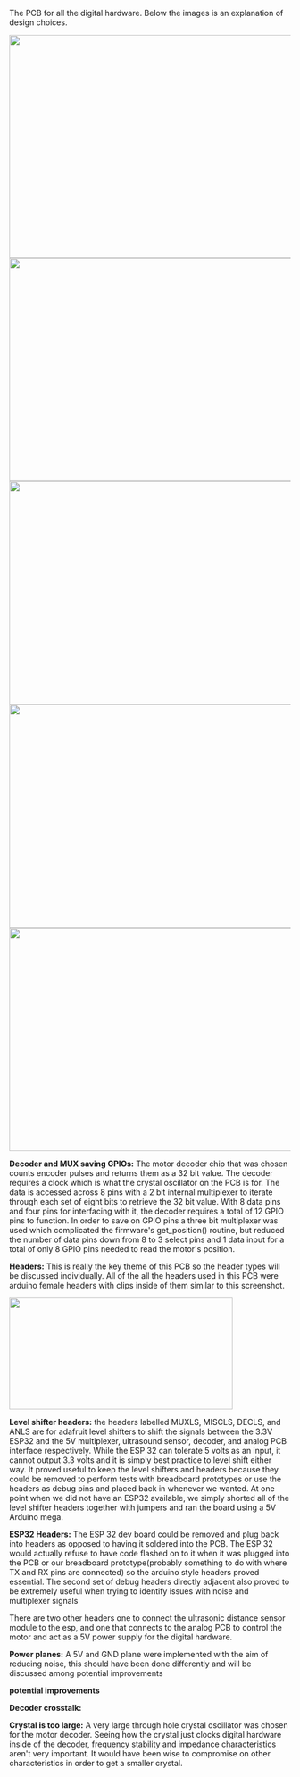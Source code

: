 The PCB for all the digital hardware. Below the images is an explanation of design choices.

<img src="https://github.com/PetervandenDoel/Robot-Claw/assets/73015873/27716c2b-3801-4ce6-bc72-dd474d37a0b1" width="700" height="400" />



<img src="https://github.com/PetervandenDoel/Robot-Claw/assets/73015873/295caf69-c65b-4892-b7d5-8aabb33e5432" width="700" height="400" />


<img src="https://github.com/PetervandenDoel/Robot-Claw/assets/73015873/d133d0b1-39c8-410c-9bc2-9dcd4601d2da" width="700" height="400" />


<img src="https://github.com/PetervandenDoel/Robot-Claw/assets/73015873/50656222-de1f-4df2-a5ca-3444cfa94f17" width="700" height="400" />


<img src="https://github.com/PetervandenDoel/Robot-Claw/assets/73015873/e829cc34-ff70-43ec-9e00-15822eba24f5" width="700" height="400" />


**Decoder and MUX saving GPIOs:** The motor decoder chip that was chosen counts encoder pulses and returns them as a 32 bit value. The decoder requires a clock which is what the crystal oscillator on the PCB is for. The data is accessed across 8 pins with a 2 bit internal multiplexer to iterate through each set of eight bits to retrieve the 32 bit value. With 8 data pins and four pins for interfacing with it, the decoder requires a total of 12 GPIO pins to function. In order to save on GPIO pins a three bit multiplexer was used which complicated the firmware's get_position() routine, but reduced the number of data pins down from 8 to 3 select pins and 1 data input for a total of only 8 GPIO pins needed to read the motor's position.  


**Headers:** This is really the key theme of this PCB so the header types will be discussed individually. All of the all the headers used in this PCB were arduino female headers with clips inside of them similar to this screenshot.

<img src="https://github.com/PetervandenDoel/Robot-Claw/assets/73015873/020b1d6c-8450-42b5-88df-2fa568d9b31e" width="400" height="200" />

**Level shifter headers:** the headers labelled MUXLS, MISCLS, DECLS, and ANLS are for adafruit level shifters to shift the signals between the 3.3V ESP32 and the 5V multiplexer, ultrasound sensor, decoder, and analog PCB interface respectively. While the ESP 32 can tolerate 5 volts as an input, it cannot output 3.3 volts and it is simply best practice to level shift either way. It proved useful to keep the level shifters and headers because they could be removed to perform tests with breadboard prototypes or use the headers as debug pins and placed back in whenever we wanted. At one point when we did not have an ESP32 available, we simply shorted all of the level shifter headers together with jumpers and ran the board using a 5V Arduino mega.

**ESP32 Headers:** The ESP 32 dev board could be removed and plug back into headers as opposed to having it soldered into the PCB. The ESP 32 would actually refuse to have code flashed on to it when it was plugged into the PCB or our breadboard prototype(probably something to do with where TX and RX pins are connected) so the arduino style headers proved essential. The second set of debug headers directly adjacent also proved to be extremely useful when trying to identify issues with noise and multiplexer signals

There are two other headers one to connect the ultrasonic distance sensor module to the esp, and one that connects to the analog PCB to control the motor and act as a 5V power supply for the digital hardware.

**Power planes:** A 5V and GND plane were implemented with the aim of reducing noise, this should have been done differently and will be discussed among potential improvements 


**potential improvements**

**Decoder crosstalk:**  

**Crystal is too large:** A very large through hole crystal oscillator was chosen for the motor decoder. Seeing how the crystal just clocks digital hardware inside of the decoder, frequency stability and impedance characteristics aren't very important. It would have been wise to compromise on other characteristics in order to get a smaller crystal. 
